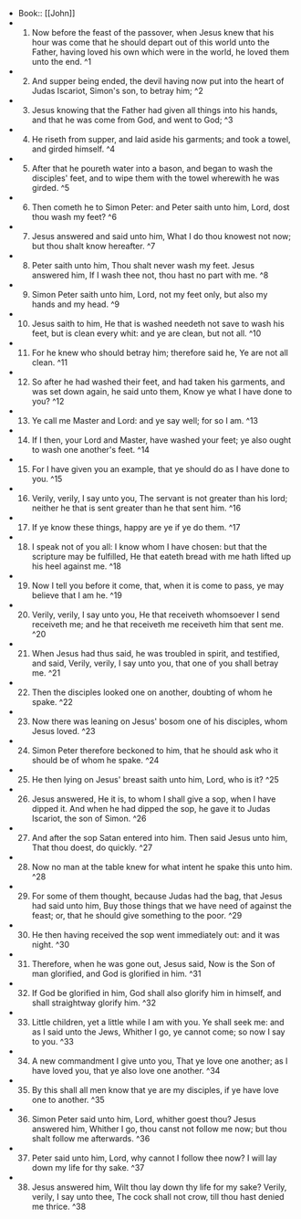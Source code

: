 - Book:: [[John]]
- 1. Now before the feast of the passover, when Jesus knew that his hour was come that he should depart out of this world unto the Father, having loved his own which were in the world, he loved them unto the end. ^1
- 2. And supper being ended, the devil having now put into the heart of Judas Iscariot, Simon's son, to betray him; ^2
- 3. Jesus knowing that the Father had given all things into his hands, and that he was come from God, and went to God; ^3
- 4. He riseth from supper, and laid aside his garments; and took a towel, and girded himself. ^4
- 5. After that he poureth water into a bason, and began to wash the disciples' feet, and to wipe them with the towel wherewith he was girded. ^5
- 6. Then cometh he to Simon Peter: and Peter saith unto him, Lord, dost thou wash my feet? ^6
- 7. Jesus answered and said unto him, What I do thou knowest not now; but thou shalt know hereafter. ^7
- 8. Peter saith unto him, Thou shalt never wash my feet. Jesus answered him, If I wash thee not, thou hast no part with me. ^8
- 9. Simon Peter saith unto him, Lord, not my feet only, but also my hands and my head. ^9
- 10. Jesus saith to him, He that is washed needeth not save to wash his feet, but is clean every whit: and ye are clean, but not all. ^10
- 11. For he knew who should betray him; therefore said he, Ye are not all clean. ^11
- 12. So after he had washed their feet, and had taken his garments, and was set down again, he said unto them, Know ye what I have done to you? ^12
- 13. Ye call me Master and Lord: and ye say well; for so I am. ^13
- 14. If I then, your Lord and Master, have washed your feet; ye also ought to wash one another's feet. ^14
- 15. For I have given you an example, that ye should do as I have done to you. ^15
- 16. Verily, verily, I say unto you, The servant is not greater than his lord; neither he that is sent greater than he that sent him. ^16
- 17. If ye know these things, happy are ye if ye do them. ^17
- 18. I speak not of you all: I know whom I have chosen: but that the scripture may be fulfilled, He that eateth bread with me hath lifted up his heel against me. ^18
- 19. Now I tell you before it come, that, when it is come to pass, ye may believe that I am he. ^19
- 20. Verily, verily, I say unto you, He that receiveth whomsoever I send receiveth me; and he that receiveth me receiveth him that sent me. ^20
- 21. When Jesus had thus said, he was troubled in spirit, and testified, and said, Verily, verily, I say unto you, that one of you shall betray me. ^21
- 22. Then the disciples looked one on another, doubting of whom he spake. ^22
- 23. Now there was leaning on Jesus' bosom one of his disciples, whom Jesus loved. ^23
- 24. Simon Peter therefore beckoned to him, that he should ask who it should be of whom he spake. ^24
- 25. He then lying on Jesus' breast saith unto him, Lord, who is it? ^25
- 26. Jesus answered, He it is, to whom I shall give a sop, when I have dipped it. And when he had dipped the sop, he gave it to Judas Iscariot, the son of Simon. ^26
- 27. And after the sop Satan entered into him. Then said Jesus unto him, That thou doest, do quickly. ^27
- 28. Now no man at the table knew for what intent he spake this unto him. ^28
- 29. For some of them thought, because Judas had the bag, that Jesus had said unto him, Buy those things that we have need of against the feast; or, that he should give something to the poor. ^29
- 30. He then having received the sop went immediately out: and it was night. ^30
- 31. Therefore, when he was gone out, Jesus said, Now is the Son of man glorified, and God is glorified in him. ^31
- 32. If God be glorified in him, God shall also glorify him in himself, and shall straightway glorify him. ^32
- 33. Little children, yet a little while I am with you. Ye shall seek me: and as I said unto the Jews, Whither I go, ye cannot come; so now I say to you. ^33
- 34. A new commandment I give unto you, That ye love one another; as I have loved you, that ye also love one another. ^34
- 35. By this shall all men know that ye are my disciples, if ye have love one to another. ^35
- 36. Simon Peter said unto him, Lord, whither goest thou? Jesus answered him, Whither I go, thou canst not follow me now; but thou shalt follow me afterwards. ^36
- 37. Peter said unto him, Lord, why cannot I follow thee now? I will lay down my life for thy sake. ^37
- 38. Jesus answered him, Wilt thou lay down thy life for my sake? Verily, verily, I say unto thee, The cock shall not crow, till thou hast denied me thrice. ^38
